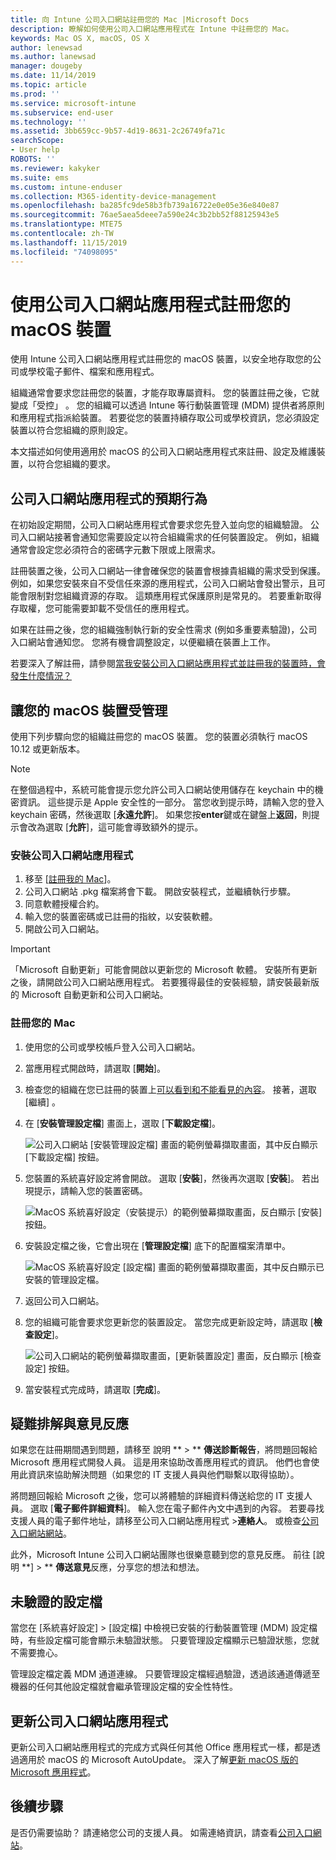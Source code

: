 ```yaml
---
title: 向 Intune 公司入口網站註冊您的 Mac |Microsoft Docs
description: 瞭解如何使用公司入口網站應用程式在 Intune 中註冊您的 Mac。
keywords: Mac OS X, macOS, OS X
author: lenewsad
ms.author: lanewsad
manager: dougeby
ms.date: 11/14/2019
ms.topic: article
ms.prod: ''
ms.service: microsoft-intune
ms.subservice: end-user
ms.technology: ''
ms.assetid: 3bb659cc-9b57-4d19-8631-2c26749fa71c
searchScope:
- User help
ROBOTS: ''
ms.reviewer: kakyker
ms.suite: ems
ms.custom: intune-enduser
ms.collection: M365-identity-device-management
ms.openlocfilehash: ba285fc9de58b3fb739a16722e0e05e36e840e87
ms.sourcegitcommit: 76ae5aea5deee7a590e24c3b2bb52f88125943e5
ms.translationtype: MTE75
ms.contentlocale: zh-TW
ms.lasthandoff: 11/15/2019
ms.locfileid: "74098095"
---
```

# <a name="enroll-your-macos-device-using-the-company-portal-app"></a>使用公司入口網站應用程式註冊您的 macOS 裝置  

使用 Intune 公司入口網站應用程式註冊您的 macOS 裝置，以安全地存取您的公司或學校電子郵件、檔案和應用程式。

組織通常會要求您註冊您的裝置，才能存取專屬資料。 您的裝置註冊之後，它就變成「受控」  。 您的組織可以透過 Intune 等行動裝置管理 (MDM) 提供者將原則和應用程式指派給裝置。 若要從您的裝置持續存取公司或學校資訊，您必須設定裝置以符合您組織的原則設定。  

本文描述如何使用適用於 macOS 的公司入口網站應用程式來註冊、設定及維護裝置，以符合您組織的要求。  


## <a name="what-to-expect-from-the-company-portal-app"></a>公司入口網站應用程式的預期行為

在初始設定期間，公司入口網站應用程式會要求您先登入並向您的組織驗證。 公司入口網站接著會通知您需要設定以符合組織需求的任何裝置設定。 例如，組織通常會設定您必須符合的密碼字元數下限或上限需求。    

註冊裝置之後，公司入口網站一律會確保您的裝置會根據貴組織的需求受到保護。 例如，如果您安裝來自不受信任來源的應用程式，公司入口網站會發出警示，且可能會限制對您組織資源的存取。 這類應用程式保護原則是常見的。 若要重新取得存取權，您可能需要卸載不受信任的應用程式。 

如果在註冊之後，您的組織強制執行新的安全性需求 (例如多重要素驗證)，公司入口網站會通知您。 您將有機會調整設定，以便繼續在裝置上工作。  

若要深入了解註冊，請參閱[當我安裝公司入口網站應用程式並註冊我的裝置時，會發生什麼情況？](what-happens-if-you-install-the-Company-Portal-app-and-enroll-your-device-in-intune-macos.md)  

## <a name="get-your-macos-device-managed"></a>讓您的 macOS 裝置受管理  
使用下列步驟向您的組織註冊您的 macOS 裝置。 您的裝置必須執行 macOS 10.12 或更新版本。   

> [!NOTE]
> 在整個過程中，系統可能會提示您允許公司入口網站使用儲存在 keychain 中的機密資訊。 這些提示是 Apple 安全性的一部分。 當您收到提示時，請輸入您的登入 keychain 密碼，然後選取 [**永遠允許**]。 如果您按**enter**鍵或在鍵盤上**返回**，則提示會改為選取 [**允許**]，這可能會導致額外的提示。  

### <a name="install-company-portal-app"></a>安裝公司入口網站應用程式  
1. 移至 [[註冊我的 Mac](https://go.microsoft.com/fwlink/?linkid=853070)]。  
2. 公司入口網站 .pkg 檔案將會下載。 開啟安裝程式，並繼續執行步驟。 
3. 同意軟體授權合約。 
4. 輸入您的裝置密碼或已註冊的指紋，以安裝軟體。  
5. 開啟公司入口網站。 

> [!IMPORTANT]
> 「Microsoft 自動更新」可能會開啟以更新您的 Microsoft 軟體。 安裝所有更新之後，請開啟公司入口網站應用程式。 若要獲得最佳的安裝經驗，請安裝最新版的 Microsoft 自動更新和公司入口網站。  


### <a name="enroll-your-mac"></a>註冊您的 Mac  


1. 使用您的公司或學校帳戶登入公司入口網站。  
2. 當應用程式開啟時，請選取 [**開始**]。  
3. 檢查您的組織在您已註冊的裝置上[可以看到和不能看見的內容](what-info-can-your-company-see-when-you-enroll-your-device-in-intune.md)。 接著，選取 [繼續]  。  
4. 在 [**安裝管理設定檔**] 畫面上，選取 [**下載設定檔**]。   

    ![公司入口網站 [安裝管理設定檔] 畫面的範例螢幕擷取畫面，其中反白顯示 [下載設定檔] 按鈕。](./media/install-mgmt-profile-mac-1911.PNG)   
5. 您裝置的系統喜好設定將會開啟。 選取 [**安裝**]，然後再次選取 [**安裝**]。 若出現提示，請輸入您的裝置密碼。  

    ![MacOS 系統喜好設定（安裝提示）的範例螢幕擷取畫面，反白顯示 [安裝] 按鈕。](./media/system-preference-install-1911.PNG)  
6. 安裝設定檔之後，它會出現在 [**管理設定檔**] 底下的配置檔案清單中。  

   ![MacOS 系統喜好設定 [設定檔] 畫面的範例螢幕擷取畫面，其中反白顯示已安裝的管理設定檔。](./media/system-preference-verify-1911.PNG)   
7. 返回公司入口網站。   
8. 您的組織可能會要求您更新您的裝置設定。 當您完成更新設定時，請選取 [**檢查設定**]。  

    ![公司入口網站的範例螢幕擷取畫面，[更新裝置設定] 畫面，反白顯示 [檢查設定] 按鈕。](./media/update-settings-mac-1911.PNG)  
9. 當安裝程式完成時，請選取 [**完成**]。  


 ## <a name="troubleshooting-and-feedback"></a>疑難排解與意見反應   

如果您在註冊期間遇到問題，請移至 說明 ** > ** **傳送診斷報告**，將問題回報給 Microsoft 應用程式開發人員。 這是用來協助改善應用程式的資訊。 他們也會使用此資訊來協助解決問題（如果您的 IT 支援人員與他們聯繫以取得協助）。  

將問題回報給 Microsoft 之後，您可以將體驗的詳細資料傳送給您的 IT 支援人員。 選取 [**電子郵件詳細資料**]。 輸入您在電子郵件內文中遇到的內容。 若要尋找支援人員的電子郵件地址，請移至公司入口網站應用程式 >**連絡人**。 或檢查[公司入口網站網站](https://go.microsoft.com/fwlink/?linkid=2010980)。  
 

此外，Microsoft Intune 公司入口網站團隊也很樂意聽到您的意見反應。 前往 [說明 **] > ** **傳送意見**反應，分享您的想法和想法。  

## <a name="unverified-profiles"></a>未驗證的設定檔  
當您在 [系統喜好設定]   > [設定檔]  中檢視已安裝的行動裝置管理 (MDM) 設定檔時，有些設定檔可能會顯示未驗證狀態。 只要管理設定檔顯示已驗證狀態，您就不需要擔心。  

管理設定檔定義 MDM 通道連線。 只要管理設定檔經過驗證，透過該通道傳遞至機器的任何其他設定檔就會繼承管理設定檔的安全性特性。  

## <a name="updating-the-company-portal-app"></a>更新公司入口網站應用程式

更新公司入口網站應用程式的完成方式與任何其他 Office 應用程式一樣，都是透過適用於 macOS 的 Microsoft AutoUpdate。 深入了解[更新 macOS 版的 Microsoft 應用程式](https://support.office.com/article/Check-for-Office-for-Mac-updates-automatically-bfd1e497-c24d-4754-92ab-910a4074d7c1)。  

## <a name="next-steps"></a>後續步驟  
是否仍需要協助？ 請連絡您公司的支援人員。 如需連絡資訊，請查看[公司入口網站](https://go.microsoft.com/fwlink/?linkid=2010980)。  


